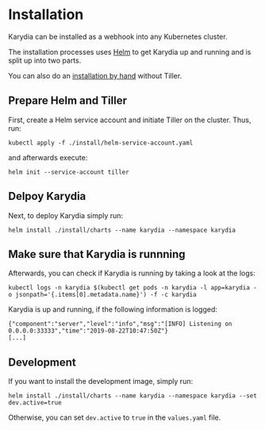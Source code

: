 # Installation
Karydia can be installed as a webhook into any Kubernetes cluster.

The installation processes uses [Helm](https://github.com/helm/helm) to get Karydia up and running and is split up into two parts.

You can also do an [installation by hand](../docs/manualInstallation.md) without Tiller.

## Prepare Helm and Tiller
First, create a Helm service account and initiate Tiller on the cluster. Thus, run:
```
kubectl apply -f ./install/helm-service-account.yaml
```
and afterwards execute:
```
helm init --service-account tiller
```

## Delpoy Karydia
Next, to deploy Karydia simply run:
```
helm install ./install/charts --name karydia --namespace karydia
```

## Make sure that Karydia is runnning
Afterwards, you can check if Karydia is running by taking a look at the logs:
```
kubectl logs -n karydia $(kubectl get pods -n karydia -l app=karydia -o jsonpath='{.items[0].metadata.name}') -f -c karydia
```

Karydia is up and running, if the following information is logged:
```
{"component":"server","level":"info","msg":"[INFO] Listening on 0.0.0.0:33333","time":"2019-08-22T10:47:50Z"}
[...]
```

## Development
If you want to install the development image, simply run:
```
helm install ./install/charts --name karydia --namespace karydia --set dev.active=true
```
Otherwise, you can set `dev.active` to `true` in the `values.yaml` file.

